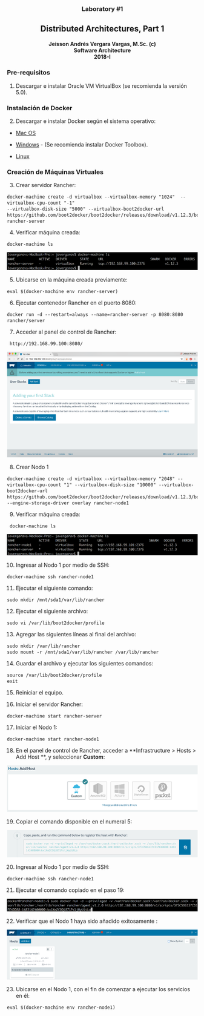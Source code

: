 <html>
 <center><h2 style="text-align: center;"></center>
 </h2>
<h3 style="text-align: center;">Laboratory #1 </h3>

<h2 style="text-align: center;">Distributed Architectures, Part 1
 </h2>

 <h4 style="text-align: center;">Jeisson Andrés Vergara Vargas, M.Sc. (c) <br> Software Architecture <br> 2018-I
</h4>

### Pre-requisitos

1. Descargar e instalar Oracle VM VirtualBox (se recomienda la versión 5.0).</li>


### Instalación de Docker

2. Descargar e instalar Docker según el sistema operativo:    
* [Mac OS]( https://www.docker.com/products/docker#/mac.)

* [Windows]( https://www.docker.com/products/docker#/windows.) - (Se recomienda instalar Docker Toolbox).
* [Linux]( https://www.docker.com/products/docker#/linux.)

### Creación de Máquinas Virtuales


   3. Crear servidor Rancher:
   ```
   docker-machine create -d virtualbox --virtualbox-memory "1024"  --virtualbox-cpu-count "-1"
--virtualbox-disk-size "5000" --virtualbox-boot2docker-url https://github.com/boot2docker/boot2docker/releases/download/v1.12.3/boot2docker.iso  rancher-server

   ```
   4. Verificar máquina creada:

   ```
   docker-machine ls
   ```

   ![alt text](./images/ls.png "Logo Title Text 1")

   5. Ubicarse en la máquina creada previamente:

   ```
   eval $(docker-machine env rancher-server)
   ```

   6. Ejecutar contenedor Rancher en el puerto 8080:

   ```
   docker run -d --restart=always --name=rancher-server -p 8080:8080 rancher/server   
   ```

   7. Acceder al panel de control de Rancher:

   ```
    http://192.168.99.100:8080/
   ```
   
   ![alt text](./images/localhost.png "rancher-server")

   8. Crear Nodo 1

   ```
   docker-machine create -d virtualbox --virtualbox-memory "2048" --virtualbox-cpu-count "1" --virtualbox-disk-size "10000" --virtualbox-boot2docker-url https://github.com/boot2docker/boot2docker/releases/download/v1.12.3/boot2docker.iso --engine-storage-driver overlay rancher-node1   
   ```

   9. Verificar máquina creada:

   ```
    docker-machine ls
   ```
    
    
  ![alt text](./images/ls2.png "machines")


   10. Ingresar al Nodo 1 por medio de SSH:

   ```
   docker-machine ssh rancher-node1
   ```

   11. Ejecutar el siguiente comando:

   ```
   sudo mkdir /mnt/sda1/var/lib/rancher
   ```

   12. Ejecutar el siguiente archivo:


   ```
   sudo vi /var/lib/boot2docker/profile
   ```

   13. Agregar las siguientes líneas al final del archivo:

   ```
   sudo mkdir /var/lib/rancher
   sudo mount -r /mnt/sda1/var/lib/rancher /var/lib/rancher

   ```

   14. Guardar el archivo y ejecutar los siguientes comandos:

   ```
   source /var/lib/boot2docker/profile
   exit
   ```

   15. Reiniciar el equipo.

   16. Iniciar el servidor Rancher:

   ```
   docker-machine start rancher-server
   ```

   17. Iniciar el Nodo 1:

   ```
   docker-machine start rancher-node1
   ```
   18. En el panel de control de Rancher, acceder a **Infrastructure > Hosts > Add Host **, y seleccionar **Custom**:

   ![alt text](./images/custom.png "machines")

   19. Copiar el comando disponible en el numeral 5:

   ![alt text](./images/command.png "machines")

   20. Ingresar al Nodo 1 por medio de SSH:

   ```
   docker-machine ssh rancher-node1
   ```

   21. Ejecutar el comando copiado en el paso 19:

   ![alt text](./images/command2.png "machines")


   22. Verificar que el Nodo 1 haya sido añadido exitosamente :

   ![alt text](./images/rancher.png "machines")

   23. Ubicarse en el Nodo 1, con el fin de comenzar a ejecutar los servicios en él:

   ```
   eval $(docker-machine env rancher-node1)
   ```
</html>
